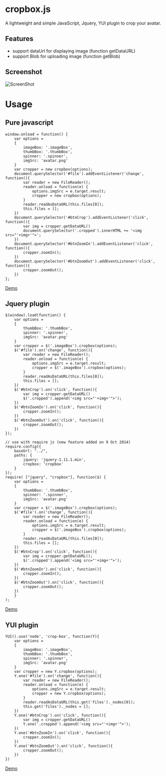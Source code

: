 cropbox.js
=======
A lightweight and simple JavaScript, Jquery, YUI plugin to crop your avatar.

## Features

- support dataUrl for displaying image (function getDataURL)
- support Blob for uploading image (function getBlob)

## Screenshot
![ScreenShot](/screenshot.jpg)

# Usage

## Pure javascript

    window.onload = function() {
        var options =
        {
            imageBox: '.imageBox',
            thumbBox: '.thumbBox',
            spinner: '.spinner',
            imgSrc: 'avatar.png'
        }
        var cropper = new cropbox(options);
        document.querySelector('#file').addEventListener('change', function(){
            var reader = new FileReader();
            reader.onload = function(e) {
                options.imgSrc = e.target.result;
                cropper = new cropbox(options);
            }
            reader.readAsDataURL(this.files[0]);
            this.files = [];
        })
        document.querySelector('#btnCrop').addEventListener('click', function(){
            var img = cropper.getDataURL()
            document.querySelector('.cropped').innerHTML += '<img src="'+img+'">';
        })
        document.querySelector('#btnZoomIn').addEventListener('click', function(){
            cropper.zoomIn();
        })
        document.querySelector('#btnZoomOut').addEventListener('click', function(){
            cropper.zoomOut();
        })
    };

[Demo](http://cssdeck.com/labs/xnmcokhc)

## Jquery plugin

    $(window).load(function() {
        var options =
        {
            thumbBox: '.thumbBox',
            spinner: '.spinner',
            imgSrc: 'avatar.png'
        }
        var cropper = $('.imageBox').cropbox(options);
        $('#file').on('change', function(){
            var reader = new FileReader();
            reader.onload = function(e) {
                options.imgSrc = e.target.result;
                cropper = $('.imageBox').cropbox(options);
            }
            reader.readAsDataURL(this.files[0]);
            this.files = [];
        })
        $('#btnCrop').on('click', function(){
            var img = cropper.getDataURL()
            $('.cropped').append('<img src="'+img+'">');
        })
        $('#btnZoomIn').on('click', function(){
            cropper.zoomIn();
        })
        $('#btnZoomOut').on('click', function(){
            cropper.zoomOut();
        })
    });
    
    // use with require js (new feature added on 9 Oct 2014)
    require.config({
        baseUrl: "../",
        paths: {
            jquery: 'jquery-1.11.1.min',
            cropbox: 'cropbox'
        }
    });
    require( ["jquery", "cropbox"], function($) {
        var options =
        {
            thumbBox: '.thumbBox',
            spinner: '.spinner',
            imgSrc: 'avatar.png'
        }
        var cropper = $('.imageBox').cropbox(options);
        $('#file').on('change', function(){
            var reader = new FileReader();
            reader.onload = function(e) {
                options.imgSrc = e.target.result;
                cropper = $('.imageBox').cropbox(options);
            }
            reader.readAsDataURL(this.files[0]);
            this.files = [];
        })
        $('#btnCrop').on('click', function(){
            var img = cropper.getDataURL();
            $('.cropped').append('<img src="'+img+'">');
        })
        $('#btnZoomIn').on('click', function(){
            cropper.zoomIn();
        })
        $('#btnZoomOut').on('click', function(){
            cropper.zoomOut();
        })
        }
    );

[Demo](http://cssdeck.com/labs/t8bdodvj)

## YUI plugin

    YUI().use('node', 'crop-box', function(Y){
        var options =
        {
            imageBox: '.imageBox',
            thumbBox: '.thumbBox',
            spinner: '.spinner',
            imgSrc: 'avatar.png'
        }
        var cropper = new Y.cropbox(options);
        Y.one('#file').on('change', function(){
            var reader = new FileReader();
            reader.onload = function(e) {
                options.imgSrc = e.target.result;
                cropper = new Y.cropbox(options);
            }
            reader.readAsDataURL(this.get('files')._nodes[0]);
            this.get('files')._nodes = [];
        })
        Y.one('#btnCrop').on('click', function(){
            var img = cropper.getDataURL()
            Y.one('.cropped').append('<img src="'+img+'">');
        })
        Y.one('#btnZoomIn').on('click', function(){
            cropper.zoomIn();
        })
        Y.one('#btnZoomOut').on('click', function(){
            cropper.zoomOut();
        })
    })

[Demo](http://cssdeck.com/labs/kugvd9kp)